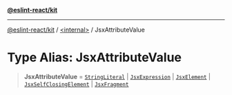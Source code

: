 [**@eslint-react/kit**](../../README.md)

***

[@eslint-react/kit](../../README.md) / [\<internal\>](../README.md) / JsxAttributeValue

# Type Alias: JsxAttributeValue

> **JsxAttributeValue** = [`StringLiteral`](../interfaces/StringLiteral-1.md) \| [`JsxExpression`](../interfaces/JsxExpression.md) \| [`JsxElement`](../interfaces/JsxElement.md) \| [`JsxSelfClosingElement`](../interfaces/JsxSelfClosingElement.md) \| [`JsxFragment`](../interfaces/JsxFragment.md)
